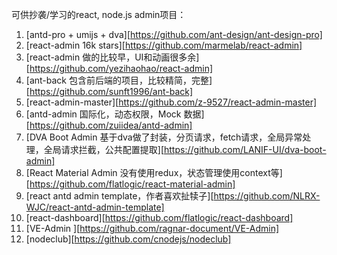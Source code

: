 可供抄袭/学习的react, node.js admin项目：

1. [antd-pro + umijs + dva][https://github.com/ant-design/ant-design-pro]
2. [react-admin 16k stars][https://github.com/marmelab/react-admin]
3. [react-admin 做的比较早，UI和动画很多余][https://github.com/yezihaohao/react-admin]
4. [ant-back 包含前后端的项目，比较精简，完整][https://github.com/sunft1996/ant-back]
5. [react-admin-master][https://github.com/z-9527/react-admin-master]
6. [antd-admin 国际化，动态权限，Mock 数据][https://github.com/zuiidea/antd-admin]
7. [DVA Boot Admin 基于dva做了封装，分页请求，fetch请求，全局异常处理，全局请求拦截，公共配置提取][https://github.com/LANIF-UI/dva-boot-admin]
8. [React Material Admin 没有使用redux，状态管理使用context等][https://github.com/flatlogic/react-material-admin]
9. [react antd admin template，作者喜欢扯犊子][https://github.com/NLRX-WJC/react-antd-admin-template]
10. [react-dashboard][https://github.com/flatlogic/react-dashboard]
11. [VE-Admin ][https://github.com/ragnar-document/VE-Admin]
12. [nodeclub][https://github.com/cnodejs/nodeclub]

